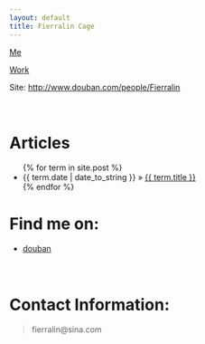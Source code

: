 ```yaml
---
layout: default
title: Fierralin Cage
---
```


[Me](Fierralin.html)

[Work](/work)

Site: <http://www.douban.com/people/Fierralin>


<h1><br /><b>Articles</b></h1>
  <ul class="post">
    {% for term in site.post %}
      <li><span>{{ term.date | date_to_string }}</span> &raquo; <a href="{{ term.url }}">{{ term.title }}</a></li>
    {% endfor %}
  </ul>

<h1><b>Find me on:</b></h1>

<ul>

<li><a href="http://www.douban.com/people/Fierralin">douban</a></li>

</ul>
<h1><br /><b>Contact Information:</b></h1>

<blockquote>
fierralin@sina.com
</blockquote>

[oss]:http://en.wikipedia.org/wiki/Open_source
